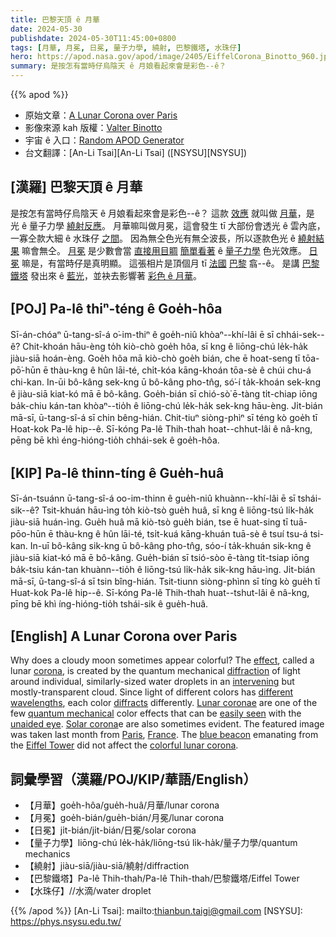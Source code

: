 ```yaml
---
title: 巴黎天頂 ê 月華
date: 2024-05-30
publishdate: 2024-05-30T11:45:00+0800
tags: [月華, 月冕, 日冕, 量子力學, 繞射, 巴黎鐵塔, 水珠仔]
hero: https://apod.nasa.gov/apod/image/2405/EiffelCorona_Binotto_960.jpg
summary: 是按怎有當時仔烏陰天 ê 月娘看起來會是彩色--ê？
---
```


{{% apod %}}

- 原始文章：[A Lunar Corona over Paris](https://apod.nasa.gov/apod/ap240530.html)
- 影像來源 kah 版權：[Valter Binotto](mailto:info@valterbinotto.it)
- 宇宙 ê 入口：[Random APOD Generator](https://apod.nasa.gov/apod/random_apod.html)
- 台文翻譯：[An-Li Tsai][An-Li Tsai] ([NSYSU][NSYSU])

## [漢羅] 巴黎天頂 ê 月華
是按怎有當時仔烏陰天 ê 月娘看起來會是彩色--ê？
這款 [效應][effect] 就叫做 [月華][corona]，是 光 ê 量子力學 [繞射反應][diffraction]。
月華嘛叫做月冕，這會發生 tī 大部份會透光 ê 雲內底，一寡仝款大細 ê 水珠仔 [之間][intervening]。
因為無仝色光有無仝波長，所以逐款色光 ê [繞射結果][diffracts] 嘛會無仝。
[月冕][Lunar coronae] 是少數會當 [直接用目睭][unaided eye] [簡單看著][easily seen] ê [量子力學][quantum mechanical] 色光效應。
[日冕][Solar corona] 嘛是，有當時仔是真明顯。
這張相片是頂個月 tī [法國][France] [巴黎][Paris] 翕--ê。
是講 [巴黎鐵塔][Eiffel Tower] 發出來 ê [藍光][blue beacon]，並袂去影響著 [彩色 ê 月華][colorful lunar corona]。

## [POJ] Pa-lê thiⁿ-téng ê Goe̍h-hôa
Sī-án-chóaⁿ ū-tang-sî-á o͘-im-thiⁿ ê goe̍h-niû khòaⁿ--khí-lâi ē sī chhái-sek--ê?
Chit-khoán hāu-èng to̍h kiò-chò goe̍h hôa, sī kng ê liōng-chú le̍k-ha̍k jiàu-siā hoán-èng.
Goe̍h hôa mā kiò-chò goe̍h bián, che ē hoat-seng tī tōa-pō͘-hūn ē thàu-kng ê hûn lāi-té, chi̍t-kóa kāng-khoán tōa-sè ê chúi chu-á chi-kan.
In-ūi bô-kâng sek-kng ū bô-kâng pho-tn̂g, só͘-í ta̍k-khoán sek-kng ê jiàu-siā kiat-kó mā ē bô-kâng.
Goe̍h-bián sī chió-sò͘ ē-tàng ti̍t-chiap iōng ba̍k-chiu kán-tan khòaⁿ--tio̍h ê liōng-chú le̍k-ha̍k sek-kng hāu-èng.
Ji̍t-bián mā-sī, ū-tang-sî-á sī chin bêng-hián.
Chit-tiuⁿ siòng-phìⁿ sī téng kò goe̍h tī Hoat-kok Pa-lê hip--ê.
Sī-kóng Pa-lê Thih-thah hoat--chhut-lâi ê nâ-kng, pēng bē khì éng-hióng-tio̍h chhái-sek ê goe̍h-hôa.

## [KIP] Pa-lê thinn-tíng ê Gue̍h-huâ
Sī-án-tsuánn ū-tang-sî-á oo-im-thinn ê gue̍h-niû khuànn--khí-lâi ē sī tshái-sik--ê?
Tsit-khuán hāu-ìng to̍h kiò-tsò gue̍h huâ, sī kng ê liōng-tsú li̍k-ha̍k jiàu-siā huán-ìng.
Gue̍h huâ mā kiò-tsò gue̍h bián, tse ē huat-sing tī tuā-pōo-hūn ē thàu-kng ê hûn lāi-té, tsi̍t-kuá kāng-khuán tuā-sè ê tsuí tsu-á tsi-kan.
In-uī bô-kâng sik-kng ū bô-kâng pho-tn̂g, sóo-í ta̍k-khuán sik-kng ê jiàu-siā kiat-kó mā ē bô-kâng.
Gue̍h-bián sī tsió-sòo ē-tàng ti̍t-tsiap iōng ba̍k-tsiu kán-tan khuànn--tio̍h ê liōng-tsú li̍k-ha̍k sik-kng hāu-ìng.
Ji̍t-bián mā-sī, ū-tang-sî-á sī tsin bîng-hián.
Tsit-tiunn siòng-phìnn sī tíng kò gue̍h tī Huat-kok Pa-lê hip--ê.
Sī-kóng Pa-lê Thih-thah huat--tshut-lâi ê nâ-kng, pīng bē khì íng-hióng-tio̍h tshái-sik ê gue̍h-huâ.

## [English] A Lunar Corona over Paris
Why does a cloudy moon sometimes appear colorful?
The [effect][effect], called a lunar [corona][corona], is created by the quantum mechanical [diffraction][diffraction] of light around individual, similarly-sized water droplets in an [intervening][intervening] but mostly-transparent cloud.
Since light of different colors has [different wavelengths][different wavelengths], each color [diffracts][diffracts] differently.
[Lunar coronae][Lunar coronae] are one of the few [quantum mechanical][quantum mechanical] color effects that can be [easily seen][easily seen] with the [unaided eye][unaided eye].
[Solar corona][Solar corona]e are also sometimes evident.
The featured image was taken last month from [Paris][Paris], [France][France].
The [blue beacon][blue beacon] emanating from the [Eiffel Tower][Eiffel Tower] did not affect the [colorful lunar corona][colorful lunar corona].

## 詞彙學習（漢羅/POJ/KIP/華語/English）
- 【月華】goe̍h-hôa/gue̍h-huâ/月華/lunar corona
- 【月冕】goe̍h-bián/gue̍h-bián/月冕/lunar corona
- 【日冕】ji̍t-bián/ji̍t-bián/日冕/solar corona
- 【量子力學】liōng-chú le̍k-ha̍k/liōng-tsú li̍k-ha̍k/量子力學/quantum mechanics
- 【繞射】jiàu-siā/jiàu-siā/繞射/diffraction
- 【巴黎鐵塔】Pa-lê Thih-thah/Pa-lê Thih-thah/巴黎鐵塔/Eiffel Tower
- 【水珠仔】//水滴/water droplet

{{% /apod %}}
[An-Li Tsai]: mailto:thianbun.taigi@gmail.com
[NSYSU]: https://phys.nsysu.edu.tw/

[copyright]: https://apod.nasa.gov/apod/fap/lib/about_apod.html#srapply
[License3]: https://creativecommons.org/licenses/by/3.0/
[License2]:https://creativecommons.org/licenses/by-nc-nd/2.0/

[effect]:https://www.atoptics.co.uk/droplets/corform.htm
[corona]:https://www.atoptics.co.uk/droplets/corona.htm
[diffraction]:https://en.wikipedia.org/wiki/Diffraction
[intervening]:https://www.youtube.com/watch?v=fgiOjqTiwn8
[different wavelengths]:https://science.nasa.gov/ems/01_intro
[diffracts]:https://www.exploratorium.edu/snacks/diffraction
[Lunar coronae]:https://en.wikipedia.org/wiki/Corona_(optical_phenomenon)
[quantum mechanical]:https://asterisk.apod.com/viewtopic.php?f=39&t=21334
[easily seen]:http://physics.stackexchange.com/questions/65397/quantum-mechanics-and-everyday-nature
[unaided eye]:https://images.freeimages.com/images/large-previews/755/dog-looking-at-the-camera-1411251.jpg
[Solar corona]:https://apod.nasa.gov/apod/ap160111.html
[Paris]:https://youtu.be/72kRM86V-dw
[France]:https://en.wikipedia.org/wiki/France
[blue beacon]:https://www.toureiffel.paris/en/news/history-and-culture/beacon-covering-whole-paris-region
[Eiffel Tower]:https://en.wikipedia.org/wiki/Eiffel_Tower
[colorful lunar corona]:https://apod.nasa.gov/apod/ap190916.html
